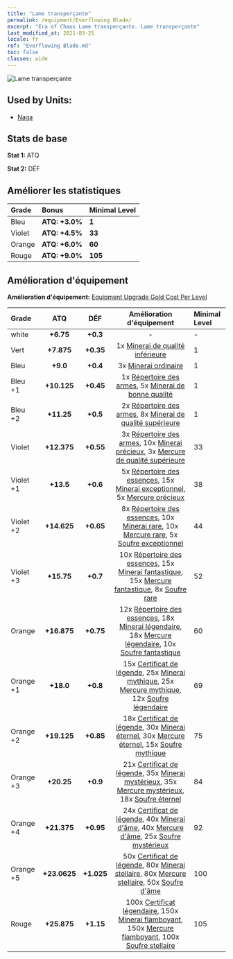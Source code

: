 ```yaml
---
title: "Lame transperçante"
permalink: /equipment/Everflowing Blade/
excerpt: "Era of Chaos Lame transperçante. Lame transperçante"
last_modified_at: 2021-03-25
locale: fr
ref: "Everflowing Blade.md"
toc: false
classes: wide
---
```


  ![Lame transperçante](/images/e/e_6061.png)

## Used by Units:

* [Naga](/fr/units/Naga/) 


## Stats de base
 **Stat 1:** ATQ

 **Stat 2:** DÉF

## Améliorer les statistiques

  |     Grade    |   Bonus | Minimal Level | 
  |:-------------|:--------|:--------------| 
  | Bleu | **ATQ: +3.0%** | **1** | 
  | Violet | **ATQ: +4.5%** | **33** | 
  | Orange | **ATQ: +6.0%** | **60** | 
  | Rouge | **ATQ: +9.0%** | **105** | 


## Amélioration d'équipement
 **Amélioration d'équipement:** [Equipment Upgrade Gold Cost Per Level](/equipment/EquipmentUpgradeCostPerLevel/) 

  |          Grade      | ATQ | DÉF | Amélioration d'équipement | Minimal Level |
  |:--------------------|:---------:|:---------:|:----------------:|:--------------|
  | white | **+6.75** | **+0.3** | - | - |
  | Vert | **+7.875** | **+0.35** | 1x [Minerai de qualité inférieure](/fr/Items/mat_1/) | 1 |
  | Bleu | **+9.0** | **+0.4** | 3x [Minerai ordinaire](/fr/Items/mat_6/) | 1 |
  | Bleu +1 | **+10.125** | **+0.45** | 1x [Répertoire des armes](/fr/Items/mat_18/), 5x [Minerai de bonne qualité](/fr/Items/mat_12/) | 1 |
  | Bleu +2 | **+11.25** | **+0.5** | 2x [Répertoire des armes](/fr/Items/mat_25/), 8x [Minerai de qualité supérieure](/fr/Items/mat_19/) | 1 |
  | Violet | **+12.375** | **+0.55** | 3x [Répertoire des armes](/fr/Items/mat_32/), 10x [Minerai précieux](/fr/Items/mat_26/), 3x [Mercure de qualité supérieure](/fr/Items/mat_21/) | 33 |
  | Violet +1 | **+13.5** | **+0.6** | 5x [Répertoire des essences](/fr/Items/mat_39/), 15x [Minerai exceptionnel](/fr/Items/mat_33/), 5x [Mercure précieux](/fr/Items/mat_28/) | 38 |
  | Violet +2 | **+14.625** | **+0.65** | 8x [Répertoire des essences](/fr/Items/mat_46/), 10x [Minerai rare](/fr/Items/mat_40/), 10x [Mercure rare](/fr/Items/mat_42/), 5x [Soufre exceptionnel](/fr/Items/mat_36/) | 44 |
  | Violet +3 | **+15.75** | **+0.7** | 10x [Répertoire des essences](/fr/Items/mat_53/), 15x [Minerai fantastique](/fr/Items/mat_47/), 15x [Mercure fantastique](/fr/Items/mat_49/), 8x [Soufre rare](/fr/Items/mat_43/) | 52 |
  | Orange | **+16.875** | **+0.75** | 12x [Répertoire des essences](/fr/Items/mat_60/), 18x [Minerai légendaire](/fr/Items/mat_54/), 18x [Mercure légendaire](/fr/Items/mat_56/), 10x [Soufre fantastique](/fr/Items/mat_50/) | 60 |
  | Orange +1 | **+18.0** | **+0.8** | 15x [Certificat de légende](/fr/Items/mat_67/), 25x [Minerai mythique](/fr/Items/mat_61/), 25x [Mercure mythique](/fr/Items/mat_63/), 12x [Soufre légendaire](/fr/Items/mat_57/) | 69 |
  | Orange +2 | **+19.125** | **+0.85** | 18x [Certificat de légende](/fr/Items/mat_74/), 30x [Minerai éternel](/fr/Items/mat_68/), 30x [Mercure éternel](/fr/Items/mat_70/), 15x [Soufre mythique](/fr/Items/mat_64/) | 75 |
  | Orange +3 | **+20.25** | **+0.9** | 21x [Certificat de légende](/fr/Items/mat_81/), 35x [Minerai mystérieux](/fr/Items/mat_75/), 35x [Mercure mystérieux](/fr/Items/mat_77/), 18x [Soufre éternel](/fr/Items/mat_71/) | 84 |
  | Orange +4 | **+21.375** | **+0.95** | 24x [Certificat de légende](/fr/Items/mat_88/), 40x [Minerai d'âme](/fr/Items/mat_82/), 40x [Mercure d'âme](/fr/Items/mat_84/), 25x [Soufre mystérieux](/fr/Items/mat_78/) | 92 |
  | Orange +5 | **+23.0625** | **+1.025** | 50x [Certificat de légende](/fr/Items/mat_95/), 80x [Minerai stellaire](/fr/Items/mat_89/), 80x [Mercure stellaire](/fr/Items/mat_91/), 50x [Soufre d'âme](/fr/Items/mat_85/) | 100 |
  | Rouge | **+25.875** | **+1.15** | 100x [Certificat légendaire](/fr/Items/mat_102/), 150x [Minerai flamboyant](/fr/Items/mat_96/), 150x [Mercure flamboyant](/fr/Items/mat_98/), 100x [Soufre stellaire](/fr/Items/mat_92/) | 105 |

